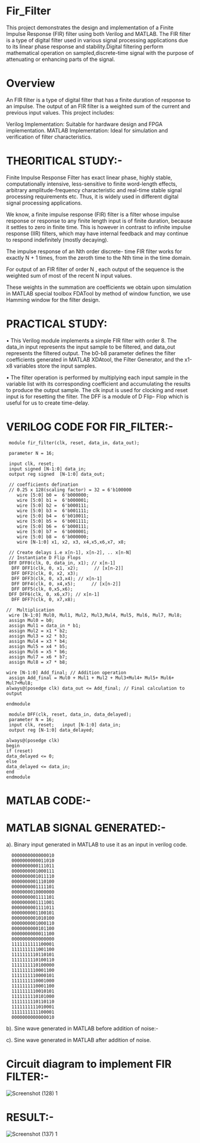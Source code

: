# Fir_Filter

This project demonstrates the design and implementation of a Finite Impulse Response (FIR) filter using both Verilog and MATLAB. The FIR filter is a type of digital filter used in various signal processing applications due to its linear phase response and stability.Digital filtering perform mathematical operation on sampled,discrete-time signal with the purpose of attenuating or enhancing parts of the signal.

# Overview

An FIR filter is a type of digital filter that has a finite duration of response to an impulse. The output of an FIR filter is a weighted sum of the current and previous input values. This project includes:

Verilog Implementation: Suitable for hardware design and FPGA implementation.
MATLAB Implementation: Ideal for simulation and verification of filter characteristics.


# THEORITICAL STUDY:-

Finite Impulse Response Filter has exact linear phase, highly stable, computationally intensive, less-sensitive to finite word-length effects, arbitrary amplitude-frequency characteristic and real-time stable signal processing requirements etc. Thus, it is widely used in different digital signal processing applications.

We know, a finite impulse response (FIR) filter is a filter whose impulse response or response to any finite length input is of finite duration, because it settles to zero in finite time. This is however in contrast to infinite impulse response (IIR) filters, which may have internal feedback and may continue to respond indefinitely (mostly decaying). 

The impulse response of an Nth order discrete- time FIR filter works for exactly N + 1 times, from the zeroth time to the Nth time in the time domain.

For output of an FIR filter of order N , each output of the sequence is the weighted sum of most of the recent N input values. 

These weights in the summation are coefficients we obtain upon simulation in MATLAB special toolbox FDATool by method of window function, we use Hamming window for the filter design.


# PRACTICAL STUDY:

• This Verilog module implements a simple FIR filter with order 8. The data_in input represents the input sample to be filtered, and data_out represents the filtered output. The b0-b8 parameter defines the filter coefficients generated in MATLAB XDAtool, the Filter Generator, and the x1-x8 variables store the input samples.

• The filter operation is performed by multiplying each input sample in the variable list  with its corresponding coefficient and accumulating the results to produce the output sample. The clk input is used for clocking and reset input is for resetting the filter. The DFF  is a module of D Flip- Flop which is useful for us to create time-delay.


# VERILOG CODE FOR FIR_FILTER:-

     module fir_filter(clk, reset, data_in, data_out);

     parameter N = 16;

     input clk, reset;
     input signed [N-1:0] data_in;
     output reg signed  [N-1:0] data_out; 

     // coefficients defination
     // 0.25 x 128(scaling factor) = 32 = 6'b100000
        wire [5:0] b0 =  6'b000000; 
        wire [5:0] b1 =  6'b000001; 
        wire [5:0] b2 =  6'b000111; 
        wire [5:0] b3 =  6'b001111;
        wire [5:0] b4 =  6'b010011; 
        wire [5:0] b5 =  6'b001111; 
        wire [5:0] b6 =  6'b000111; 
        wire [5:0] b7 =  6'b000001;
        wire [5:0] b8 =  6'b000000; 
        wire [N-1:0] x1, x2, x3, x4,x5,x6,x7, x8; 

     // Create delays i.e x[n-1], x[n-2], .. x[n-N]
     // Instantiate D Flip Flops
     DFF DFF0(clk, 0, data_in, x1); // x[n-1]
      DFF DFF1(clk, 0, x1, x2);      // [x[n-2]]
      DFF DFF2(clk, 0, x2, x3); 
      DFF DFF3(clk, 0, x3,x4); // x[n-1]
      DFF DFF4(clk, 0, x4,x5);      // [x[n-2]]
      DFF DFF5(clk, 0,x5,x6);
     DFF DFF6(clk, 0, x6,x7); // x[n-1]
      DFF DFF7(clk, 0, x7,x8);

    //  Multiplication
     wire [N-1:0] Mul0, Mul1, Mul2, Mul3,Mul4, Mul5, Mul6, Mul7, Mul8;  
     assign Mul0 = b0; 
     assign Mul1 = data_in * b1;  
     assign Mul2 = x1 * b2;  
     assign Mul3 = x2 * b3;  
     assign Mul4 = x3 * b4;  
     assign Mul5 = x4 * b5;  
     assign Mul6 = x5 * b6;  
     assign Mul7 = x6 * b7;
     assign Mul8 = x7 * b8; 
 
    wire [N-1:0] Add_final; // Addition operation
     assign Add_final = Mul0 + Mul1 + Mul2 + Mul3+Mul4+ Mul5+ Mul6+ Mul7+Mul8; 
    always@(posedge clk) data_out <= Add_final; // Final calculation to output 

    endmodule

     module DFF(clk, reset, data_in, data_delayed);
     parameter N = 16;
     input clk, reset;   input [N-1:0] data_in;
     output reg [N-1:0] data_delayed; 
 
    always@(posedge clk)
    begin
    if (reset)
    data_delayed <= 0;
    else
    data_delayed <= data_in;    
    end
    endmodule






# MATLAB CODE:-








# MATLAB SIGNAL GENERATED:-

a). Binary input generated in MATLAB to use it as an input in verilog code.

      0000000000000010 
      0000000000011010 
      0000000000111011 
      0000000001000111 
      0000000001011110 
      0000000001110100 
      0000000001111101 
      0000000010000000 
      0000000001111101 
      0000000001111001 
      0000000001111011 
      0000000001100101 
      0000000001010100 
      0000000001000110 
      0000000000101100 
      0000000000011100 
      0000000000000000 
      1111111111100001 
      1111111111001100 
      1111111110110101 
      1111111110100110 
      1111111110100000 
      1111111110001100 
      1111111110000101 
      1111111110001000 
      1111111110001100 
      1111111110010101 
      1111111110101000 
      1111111110110110 
      1111111111010001 
      1111111111100001 
      0000000000000010 





b). Sine wave generated in MATLAB before addition of noise:-







c). Sine wave generated in MATLAB after addition of noise.






# Circuit diagram to implement FIR FILTER:-


![Screenshot (128) 1](https://github.com/Harshit2747/Fir_Filter/assets/167745025/6fc43e2f-eb57-4e57-b261-2c99634744be)




# RESULT:-

![Screenshot (137) 1](https://github.com/Harshit2747/Fir_Filter/assets/167745025/0e30710f-cd8a-4729-a12c-7a17ed1b4da8)








